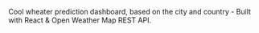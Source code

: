 Cool wheater prediction dashboard, based on the city and country - Built with React & Open Weather Map REST API.
